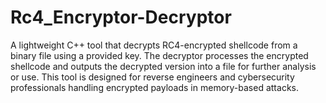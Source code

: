 # Rc4_Encryptor-Decryptor


A lightweight C++ tool that decrypts RC4-encrypted shellcode from a binary file using a provided key. 
The decryptor processes the encrypted shellcode and outputs the decrypted version into a file for further analysis or use. 
This tool is designed for reverse engineers and cybersecurity professionals handling encrypted payloads in memory-based attacks.
